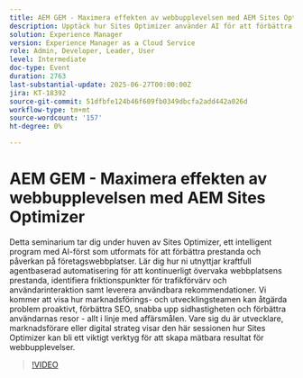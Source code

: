 ```yaml
---
title: AEM GEM - Maximera effekten av webbupplevelsen med AEM Sites Optimizer
description: Upptäck hur Sites Optimizer använder AI för att förbättra webbplatsens prestanda, SEO och användarinteraktion med realtidsinsikter och rekommendationer för marknadsförings- och utvecklingsteam.
solution: Experience Manager
version: Experience Manager as a Cloud Service
role: Admin, Developer, Leader, User
level: Intermediate
doc-type: Event
duration: 2763
last-substantial-update: 2025-06-27T00:00:00Z
jira: KT-18392
source-git-commit: 51dfbfe124b46f609fb0349dbcfa2add442a026d
workflow-type: tm+mt
source-wordcount: '157'
ht-degree: 0%

---
```



# AEM GEM - Maximera effekten av webbupplevelsen med AEM Sites Optimizer

Detta seminarium tar dig under huven av Sites Optimizer, ett intelligent program med AI-först som utformats för att förbättra prestanda och påverkan på företagswebbplatser. Lär dig hur ni utnyttjar kraftfull agentbaserad automatisering för att kontinuerligt övervaka webbplatsens prestanda, identifiera friktionspunkter för trafikförvärv och användarinteraktion samt leverera användbara rekommendationer. Vi kommer att visa hur marknadsförings- och utvecklingsteamen kan åtgärda problem proaktivt, förbättra SEO, snabba upp sidhastigheten och förbättra användarnas resor - allt i linje med affärsmålen. Vare sig du är utvecklare, marknadsförare eller digital strateg visar den här sessionen hur Sites Optimizer kan bli ett viktigt verktyg för att skapa mätbara resultat för webbupplevelser.

>[!VIDEO](https://video.tv.adobe.com/v/3464069/?learn=on&enablevpops)

